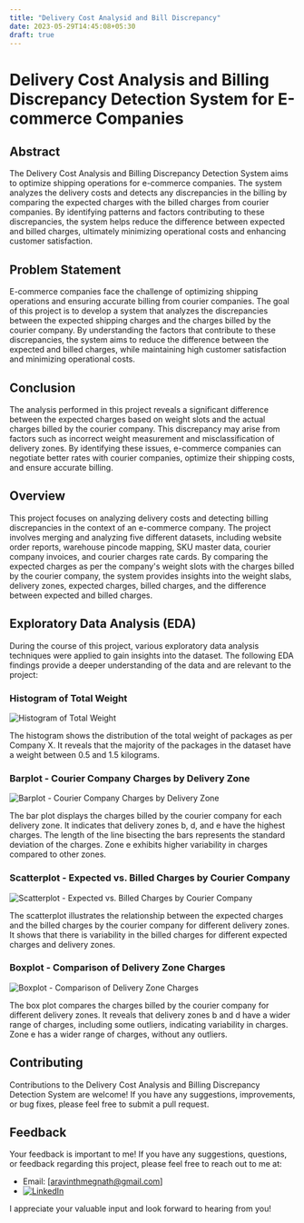 ```yaml
---
title: "Delivery Cost Analysid and Bill Discrepancy"
date: 2023-05-29T14:45:08+05:30
draft: true
---
```


# Delivery Cost Analysis and Billing Discrepancy Detection System for E-commerce Companies

## Abstract
The Delivery Cost Analysis and Billing Discrepancy Detection System aims to optimize shipping operations for e-commerce companies. The system analyzes the delivery costs and detects any discrepancies in the billing by comparing the expected charges with the billed charges from courier companies. By identifying patterns and factors contributing to these discrepancies, the system helps reduce the difference between expected and billed charges, ultimately minimizing operational costs and enhancing customer satisfaction.

## Problem Statement
E-commerce companies face the challenge of optimizing shipping operations and ensuring accurate billing from courier companies. The goal of this project is to develop a system that analyzes the discrepancies between the expected shipping charges and the charges billed by the courier company. By understanding the factors that contribute to these discrepancies, the system aims to reduce the difference between the expected and billed charges, while maintaining high customer satisfaction and minimizing operational costs.

## Conclusion
The analysis performed in this project reveals a significant difference between the expected charges based on weight slots and the actual charges billed by the courier company. This discrepancy may arise from factors such as incorrect weight measurement and misclassification of delivery zones. By identifying these issues, e-commerce companies can negotiate better rates with courier companies, optimize their shipping costs, and ensure accurate billing.

## Overview
This project focuses on analyzing delivery costs and detecting billing discrepancies in the context of an e-commerce company. The project involves merging and analyzing five different datasets, including website order reports, warehouse pincode mapping, SKU master data, courier company invoices, and courier charges rate cards. By comparing the expected charges as per the company's weight slots with the charges billed by the courier company, the system provides insights into the weight slabs, delivery zones, expected charges, billed charges, and the difference between expected and billed charges.



## Exploratory Data Analysis (EDA)

During the course of this project, various exploratory data analysis techniques were applied to gain insights into the dataset. The following EDA findings provide a deeper understanding of the data and are relevant to the project:

### Histogram of Total Weight
![Histogram of Total Weight](https://github.com/Aravinth-Megnath/Data-analysis-project--Delivery-cost/assets/120720408/b41fdeec-e2e2-4c7f-b59e-70a1490fa24d)

The histogram shows the distribution of the total weight of packages as per Company X. It reveals that the majority of the packages in the dataset have a weight between 0.5 and 1.5 kilograms.

### Barplot - Courier Company Charges by Delivery Zone
![Barplot - Courier Company Charges by Delivery Zone](https://github.com/Aravinth-Megnath/Data-analysis-project--Delivery-cost/assets/120720408/e672859d-0403-4ae9-adc9-31b59e287770)

The bar plot displays the charges billed by the courier company for each delivery zone. It indicates that delivery zones b, d, and e have the highest charges. The length of the line bisecting the bars represents the standard deviation of the charges. Zone e exhibits higher variability in charges compared to other zones.

### Scatterplot - Expected vs. Billed Charges by Courier Company
![Scatterplot - Expected vs. Billed Charges by Courier Company](https://github.com/Aravinth-Megnath/Data-analysis-project--Delivery-cost/assets/120720408/acda5208-fc11-4693-b68f-37c99f7fae70)

The scatterplot illustrates the relationship between the expected charges and the billed charges by the courier company for different delivery zones. It shows that there is variability in the billed charges for different expected charges and delivery zones.

### Boxplot - Comparison of Delivery Zone Charges
![Boxplot - Comparison of Delivery Zone Charges](https://github.com/Aravinth-Megnath/Data-analysis-project--Delivery-cost/assets/120720408/ce8e94f3-9ce5-493d-b0b9-1adc0011e5d6)


The box plot compares the charges billed by the courier company for different delivery zones. It reveals that delivery zones b and d have a wider range of charges, including some outliers, indicating variability in charges. Zone e has a wider range of charges, without any outliers.




## Contributing
Contributions to the Delivery Cost Analysis and Billing Discrepancy Detection System are welcome! If you have any suggestions, improvements, or bug fixes, please feel free to submit a pull request.



## Feedback

Your feedback is important to me! If you have any suggestions, questions, or feedback regarding this project, please feel free to reach out to me at:

- Email: [aravinthmegnath@gmail.com]
- [![LinkedIn](https://img.shields.io/badge/LinkedIn-Connect-blue.svg)](https://www.linkedin.com/in/aravinth-meganathan-200667a1/)

I appreciate your valuable input and look forward to hearing from you!
